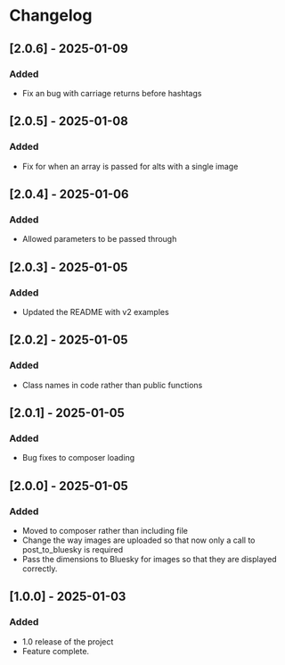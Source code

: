 # Changelog


## [2.0.6] - 2025-01-09
### Added
- Fix an bug with carriage returns before hashtags

## [2.0.5] - 2025-01-08
### Added
- Fix for when an array is passed for alts with a single image

## [2.0.4] - 2025-01-06
### Added
- Allowed parameters to be passed through

## [2.0.3] - 2025-01-05
### Added
- Updated the README with v2 examples

## [2.0.2] - 2025-01-05
### Added
- Class names in code rather than public functions

## [2.0.1] - 2025-01-05
### Added
- Bug fixes to composer loading

## [2.0.0] - 2025-01-05
### Added
- Moved to composer rather than including file
- Change the way images are uploaded so that now only a call to post_to_bluesky is required
- Pass the dimensions to Bluesky for images so that they are displayed correctly.

## [1.0.0] - 2025-01-03
### Added
- 1.0 release of the project
- Feature complete.